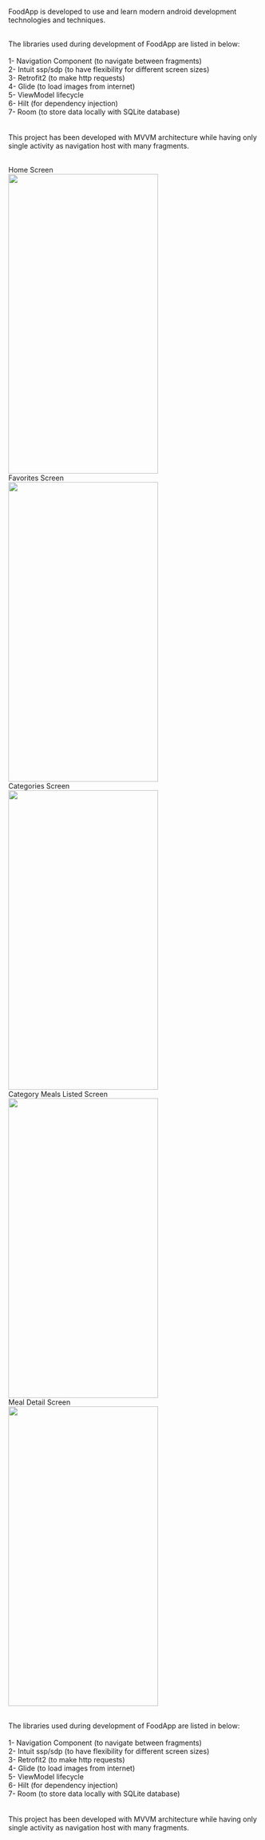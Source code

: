 FoodApp is developed to use and learn modern android development technologies and techniques. <br />

<br />
The libraries used during development of FoodApp are listed in below:<br />
<br />
1- Navigation Component (to navigate between fragments)<br />
2- Intuit ssp/sdp       (to have flexibility for different screen sizes)<br />
3- Retrofit2            (to make http requests)<br />
4- Glide                (to load images from internet)<br />
5- ViewModel lifecycle    <br />
6- Hilt                 (for dependency injection)<br />
7- Room                 (to store data locally with SQLite database)<br />
<br />
<br />
This project has been developed with MVVM architecture while having only single activity as navigation host with many fragments.<br />

<br />Home Screen <br />
<img src="https://user-images.githubusercontent.com/78207763/238143254-e1a911e0-a326-4e90-9600-3cf49b8939ae.png" width="300" height="600"> 
<br />Favorites Screen <br />
<img src="https://user-images.githubusercontent.com/78207763/238143200-926c658b-3da6-498f-b9bd-fd1b5d2af34b.png" width="300" height="600"> 
<br />Categories Screen <br />
<img src="https://user-images.githubusercontent.com/78207763/238143189-ff58949f-4771-41ec-97a0-9ec3d04e6854.png" width="300" height="600">
<br />Category Meals Listed Screen <br />
<img src="https://user-images.githubusercontent.com/78207763/238143152-74a031e8-2964-47ae-bb8d-444d9525992d.png" width="300" height="600">
<br />Meal Detail Screen <br />
<img src="https://user-images.githubusercontent.com/78207763/238143327-be66ebee-ae86-4020-8c42-8845b68419f0.png" width="300" height="600">

<br />
The libraries used during development of FoodApp are listed in below:<br />
<br />
1- Navigation Component (to navigate between fragments)<br />
2- Intuit ssp/sdp       (to have flexibility for different screen sizes)<br />
3- Retrofit2            (to make http requests)<br />
4- Glide                (to load images from internet)<br />
5- ViewModel lifecycle    <br />
6- Hilt                 (for dependency injection)<br />
7- Room                 (to store data locally with SQLite database)<br />
<br />
<br />
This project has been developed with MVVM architecture while having only single activity as navigation host with many fragments.<br />
